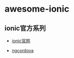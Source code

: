 # awesome-ionic

## ionic官方系列

- [ionic官网](http://www.ionicframework.com/)

- [ngcordova](http://ngcordova.com/)

